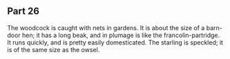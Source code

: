 ## Part 26

The woodcock is caught with nets in gardens.
It is about the size of a barn-door hen; it has a long beak, and in plumage is like the francolin-partridge.
It runs quickly, and is pretty easily domesticated.
The starling is speckled; it is of the same size as the owsel.

